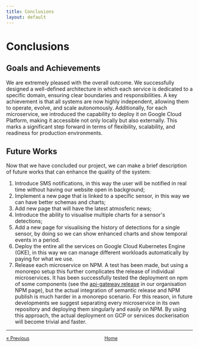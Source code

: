 ```yaml
---
title: Conclusions
layout: default
---
```

# Conclusions

## Goals and Achievements

We are extremely pleased with the overall outcome. We successfully designed a well-defined architecture in which each service is dedicated to a specific domain, ensuring clear boundaries and responsibilities. A key achievement is that all systems are now highly independent, allowing them to operate, evolve, and scale autonomously. Additionally, for each microservice, we introduced the capability to deploy it on Google Cloud Platform, making it accessible not only locally but also externally. This marks a significant step forward in terms of flexibility, scalability, and readiness for production environments.

## Future Works

Now that we have concluded our project, we can make a brief description of future works that can enhance the quality of the system:
1. Introduce SMS notifications, in this way the user will be notified in real time without having our website open in background;
2. Implement a new page that is linked to a specific sensor, in this way we can have better schemas and charts;
3. Add new page that will have the latest atmosferic news;
4. Introduce the ability to visualise multiple charts for a sensor's detections;
5. Add a new page for visualising the history of detections for a single sensor, by doing so we can show enhanced charts and show temporal events in a period.
6. Deploy the entire all the services on Google Cloud Kubernetes Engine (GKE), in this way we can manage different workloads automatically by paying for what we use.
7. Release each microservice on NPM. A test has been made, but using a monorepo setup this further complicates the release of individual microservices. It has been
successfully tested the deployment on npm of some components (see the [api-gateway release](https://www.npmjs.com/package/@er-climate-monitor/api-gateway) in our organisation NPM page), but the actual integration of semantic
release and NPM publish is much harder in a monorepo scenario. For this reason, in future developments we suggest separating every microservice in its own repository
and deploying them singularly and easily on NPM. By using this  approach, the actual deployment on GCP or services dockerisation will become trivial and faster.

---

<div style="display: flex; justify-content: space-between; align-items: center; font-size: 0.9em;">
  <a href="/er-climate-monitor/5-deployment.html">&laquo; Previous</a>
  <a href="/er-climate-monitor/index.html" style="text-align: center;">Home</a>
  <span></span>
</div>

